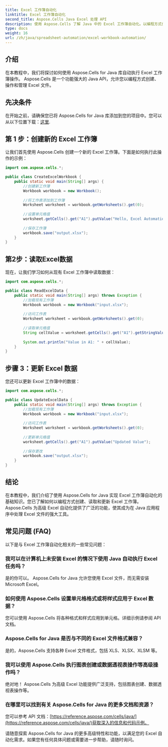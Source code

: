 ```yaml
---
title: Excel 工作簿自动化
linktitle: Excel 工作簿自动化
second_title: Aspose.Cells Java Excel 处理 API
description: 使用 Aspose.Cells 了解 Java 中的 Excel 工作簿自动化。以编程方式创建、读取、更新 Excel 文件。现在就开始！
type: docs
weight: 16
url: /zh/java/spreadsheet-automation/excel-workbook-automation/
---
```


## 介绍
在本教程中，我们将探讨如何使用 Aspose.Cells for Java 库自动执行 Excel 工作簿操作。 Aspose.Cells 是一个功能强大的 Java API，允许您以编程方式创建、操作和管理 Excel 文件。

## 先决条件
在开始之前，请确保您已将 Aspose.Cells for Java 库添加到您的项目中。您可以从以下位置下载：[这里](https://releases.aspose.com/cells/java/).

## 第 1 步：创建新的 Excel 工作簿
让我们首先使用 Aspose.Cells 创建一个新的 Excel 工作簿。下面是如何执行此操作的示例：

```java
import com.aspose.cells.*;

public class CreateExcelWorkbook {
    public static void main(String[] args) {
        //创建新工作簿
        Workbook workbook = new Workbook();
        
        //将工作表添加到工作簿
        Worksheet worksheet = workbook.getWorksheets().get(0);
        
        //设置单元格值
        worksheet.getCells().get("A1").putValue("Hello, Excel Automation!");
        
        //保存工作簿
        workbook.save("output.xlsx");
    }
}
```

## 第2步：读取Excel数据
现在，让我们学习如何从现有 Excel 工作簿中读取数据：

```java
import com.aspose.cells.*;

public class ReadExcelData {
    public static void main(String[] args) throws Exception {
        //加载现有工作簿
        Workbook workbook = new Workbook("input.xlsx");
        
        //访问工作表
        Worksheet worksheet = workbook.getWorksheets().get(0);
        
        //读取单元格值
        String cellValue = worksheet.getCells().get("A1").getStringValue();
        
        System.out.println("Value in A1: " + cellValue);
    }
}
```

## 步骤 3：更新 Excel 数据
您还可以更新 Excel 工作簿中的数据：

```java
import com.aspose.cells.*;

public class UpdateExcelData {
    public static void main(String[] args) throws Exception {
        //加载现有工作簿
        Workbook workbook = new Workbook("input.xlsx");
        
        //访问工作表
        Worksheet worksheet = workbook.getWorksheets().get(0);
        
        //更新单元格值
        worksheet.getCells().get("A1").putValue("Updated Value");
        
        //保存更改
        workbook.save("output.xlsx");
    }
}
```

## 结论
在本教程中，我们介绍了使用 Aspose.Cells for Java 实现 Excel 工作簿自动化的基础知识。您已了解如何以编程方式创建、读取和更新 Excel 工作簿。 Aspose.Cells 为高级 Excel 自动化提供了广泛的功能，使其成为在 Java 应用程序中处理 Excel 文件的强大工具。

## 常见问题 (FAQ)
以下是与 Excel 工作簿自动化相关的一些常见问题：

### 我可以在计算机上未安装 Excel 的情况下使用 Java 自动执行 Excel 任务吗？
   是的你可以。 Aspose.Cells for Java 允许您使用 Excel 文件，而无需安装 Microsoft Excel。

### 如何使用 Aspose.Cells 设置单元格格式或将样式应用于 Excel 数据？
   您可以使用 Aspose.Cells 将各种格式和样式应用到单元格。详细示例请参阅 API 文档。

### Aspose.Cells for Java 是否与不同的 Excel 文件格式兼容？
   是的，Aspose.Cells 支持各种 Excel 文件格式，包括 XLS、XLSX、XLSM 等。

### 我可以使用 Aspose.Cells 执行图表创建或数据透视表操作等高级操作吗？
   绝对地！ Aspose.Cells 为高级 Excel 功能提供广泛支持，包括图表创建、数据透视表操作等。

### 在哪里可以找到有关 Aspose.Cells for Java 的更多文档和资源？
   您可以参考 API 文档：[https://reference.aspose.com/cells/java/](https://reference.aspose.com/cells/java/)获取深入的信息和代码示例。

请随意探索 Aspose.Cells for Java 的更多高级特性和功能，以满足您的 Excel 自动化需求。如果您有任何具体问题或需要进一步帮助，请随时询问。
